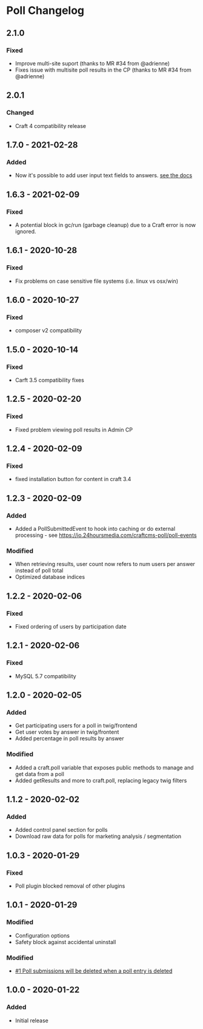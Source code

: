 # Poll Changelog

## 2.1.0

### Fixed
- Improve multi-site suport (thanks to MR #34 from @adrienne)
- Fixes issue with multisite poll results in the CP (thanks to MR #34 from @adrienne)

## 2.0.1
### Changed
- Craft 4 compatibility release

## 1.7.0 - 2021-02-28
### Added
- Now it's possible to add user input text fields to answers. [see the docs](https://io.24hoursmedia.com/craftcms-poll/add-textual-user-input-to-poll-choices)

## 1.6.3 - 2021-02-09

### Fixed
- A potential block in gc/run (garbage cleanup) due to a Craft error is now ignored.

## 1.6.1 - 2020-10-28

### Fixed
- Fix problems on case sensitive file systems (i.e. linux vs osx/win)

## 1.6.0 - 2020-10-27

### Fixed
- composer v2 compatibility

## 1.5.0 - 2020-10-14

### Fixed
- Carft 3.5 compatibility fixes

## 1.2.5 - 2020-02-20

### Fixed
- Fixed problem viewing poll results in Admin CP

## 1.2.4 - 2020-02-09
### Fixed
- fixed installation button for content in craft 3.4

## 1.2.3 - 2020-02-09

### Added
- Added a PollSubmittedEvent to hook into caching or do external processing - see https://io.24hoursmedia.com/craftcms-poll/poll-events

### Modified
- When retrieving results, user count now refers to num users per answer instead of poll total
- Optimized database indices

## 1.2.2 - 2020-02-06

### Fixed
- Fixed ordering of users by participation date

## 1.2.1 - 2020-02-06

### Fixed
- MySQL 5.7 compatibility

## 1.2.0 - 2020-02-05

### Added
- Get participating users for a poll in twig/frontend
- Get user votes by answer in twig/frontent
- Added percentage in poll results by answer

### Modified
- Added a craft.poll variable that exposes public methods to manage and get data from a poll
- Added getResults and more to craft.poll, replacing legacy twig filters

## 1.1.2 - 2020-02-02

### Added
- Added control panel section for polls
- Download raw data for polls for marketing analysis / segmentation

## 1.0.3 - 2020-01-29

### Fixed
- Poll plugin blocked removal of other plugins

## 1.0.1 - 2020-01-29

### Modified
- Configuration options
- Safety block against accidental uninstall

### Modified
- [#1 Poll submissions will be deleted when a poll entry is deleted](https://github.com/24hoursmedia-craftcms/poll/issues/1)

## 1.0.0 - 2020-01-22
### Added
- Initial release
